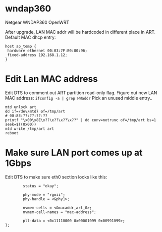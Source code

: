 # wndap360
Netgear WNDAP360 OpenWRT

After upgrade, LAN MAC addr will be hardcoded in different place in ART. Default MAC dhcp entry:
```
host ap_temp {
 hardware ethernet 00:03:7F:E0:00:96;
 fixed-address 192.168.1.12;
}
```

# Edit Lan MAC address
Edit DTS to comment out ART partition read-only flag. Figure out new LAN MAC address:
```ifconfig -a | grep HWaddr```
Pick an unused middle entry..

```cat /proc/mtd
mtd unlock art
dd if=/dev/mtd7 of=/tmp/art
# 00:8E:??:??:??:??
printf "\x00\x8E\x??\x??\x??\x??" | dd conv=notrunc of=/tmp/art bs=1 seek=$((0x00))
mtd write /tmp/art art
reboot
```
# Make sure LAN port comes up at 1Gbps
Edit DTS to make sure eth0 section looks like this:
```&eth0 {
        status = "okay";

        phy-mode = "rgmii";
        phy-handle = <&phy1>;

        nvmem-cells = <&macaddr_art_0>;
        nvmem-cell-names = "mac-address";

        pll-data = <0x11110000 0x00001099 0x00991099>;
};
```

